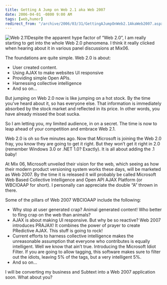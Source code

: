 ```yaml
---
title: Getting A Jump on Web 2.1 aka Web 2007
date: 2006-04-01 -0800 9:00 AM
tags: [web,humor]
redirect_from: "/archive/2006/03/31/GettingAJumpOnWeb2.1AkaWeb2007.aspx/"
---
```


![Web 2.11](https://haacked.com/images/Web211.jpg)Despite the apparent hype factor of “Web 2.0”, I am really starting to get into the whole Web 2.0 phenomena. I think it really clicked when hearing about it in various panel discussions at Mix06.

The foundations are quite simple. Web 2.0 is about:

- User created content.
- Using AJAX to make websites UI responsive
- Providing simple Open APIs.
- Harnessing collective intelligence
- And so on...

But jumping on Web 2.0 now is like jumping on a hot stock. By the time you’ve heard about it, so has everyone else. That information is immediately absorbed by the stock market and reflected in its price. In other words, you have already missed the boat sucka.

So I am letting you, my limited audience, in on a secret. The time is now to leap ahead of your competition and embrace Web 2.1.

Web 2.0 is oh so five minutes ago. Now that Microsoft is joining the Web 2.0 fray, you know they are going to get it right. But they won’t get it right in 2.0 (remember Windows 3.0 or .NET 1.0? Exactly). It is all about adding the .1 baby!

At Mix 06, Microsoft unveiled their vision for the web, which seeing as how their modern product versioning system works these days, will be marketed as Web 2007. By the time it is released it will probably be called Microsoft Web Based Collective Intelligence and Open API AJAX Platform (or WBCIOAAP for short). I personally can appreciate the double “A” thrown in there.

Some of the pillars of Web 2007 WBCIOAAP include the following:

- Why stop at user generated crap? Animal generated content! Who better to fling crap on the web than animals?
- AJAX is about making UI responsive. But why be so reactive? Web 2007 introduces PRAJAX! It combines the power of prayer to create PRedictive AJAX. This stuff is going to rock!
- Current efforts to harness collective intelligence makes the unreasonable assumption that everyone who contributes is equally intelligent. Well we know that ain’t true. Introducing the Microsoft Idiot Filter. If you are going to allow tagging, this software makes sure to filter out the idiots, leaving 5% of the tags, but a very intelligent 5%.
- And so on...

I will be converting my business and Subtext into a Web 2007 application soon. What about you?
